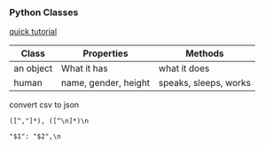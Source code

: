 

### Python Classes

[quick tutorial][1]

| Class     | Properties           | Methods               |
| --------- | -------------------- | --------------------- |
| an object | What it has          | what it does          |
| human     | name, gender, height | speaks, sleeps, works |


convert csv to json

`([^,"]*), ([^\n]*)\n`

`"$1": "$2",\n`






[1]: https://www.youtube.com/watch?v=mrhccLHtyN4&ab_channel=codebasics
